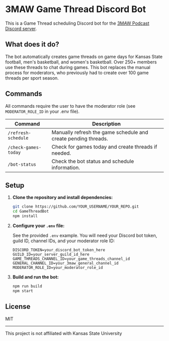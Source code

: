 # 3MAW Game Thread Discord Bot

This is a Game Thread scheduling Discord bot for the [3MAW Podcast Discord server](https://www.patreon.com/c/3MAW/).

## What does it do?

The bot automatically creates game threads on game days for Kansas State football, men's basketball, and women's basketball. Over 250+ members use these threads to chat during games. This bot replaces the manual process for moderators, who previously had to create over 100 game threads per sport season.

## Commands

All commands require the user to have the moderator role (see `MODERATOR_ROLE_ID` in your .env file).

| Command              | Description                                                    |
| -------------------- | -------------------------------------------------------------- |
| `/refresh-schedule`  | Manually refresh the game schedule and create pending threads. |
| `/check-games-today` | Check for games today and create threads if needed.            |
| `/bot-status`        | Check the bot status and schedule information.                 |

## Setup

1. **Clone the repository and install dependencies:**

   ```sh
   git clone https://github.com/YOUR_USERNAME/YOUR_REPO.git
   cd GameThreadBot
   npm install
   ```

2. **Configure your `.env` file:**

   See the provided `.env` example. You will need your Discord bot token, guild ID, channel IDs, and your moderator role ID:

   ```env
   DISCORD_TOKEN=your_discord_bot_token_here
   GUILD_ID=your_server_guild_id_here
   GAME_THREADS_CHANNEL_ID=your_game_threads_channel_id
   GENERAL_CHANNEL_ID=your_3maw_general_channel_id
   MODERATOR_ROLE_ID=your_moderator_role_id
   ```

3. **Build and run the bot:**
   ```sh
   npm run build
   npm start
   ```

## License

MIT

---

This project is not affiliated with Kansas State University
